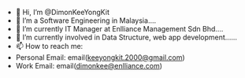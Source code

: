 - 👋 Hi, I’m @DimonKeeYongKit
- 💞️ I’m a Software Engineering in Malaysia....
- 🌱 I’m currently IT Manager at Enlliance Management Sdn Bhd....
- 👀 I’m currently involved in Data Structure, web app development......
- 📫 How to reach me: 
- Personal Email: email(keeyongkit.2000@gmail.com)
- Work Email: email(dimonkee@enlliance.com)

<!---
DimonKeeYongKit/DimonKeeYongKit is a ✨ special ✨ repository because its `README.md` (this file) appears on your GitHub profile.
You can click the Preview link to take a look at your changes.
--->
